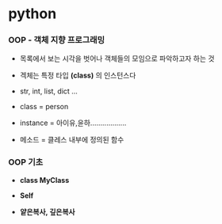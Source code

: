 # python

### OOP - 객체 지향 프로그래밍

- 목록에서 보는 시각을 벗어나 객체들의 모임으로 파악하고자 하는 것

- 겍체는 특정 타입 **(class)** 의 인스턴스다

- str, int, list, dict ...

- class = person

- instance = 아이유,윤하..................

- 메소드 =  클레스 내부에 정의된 함수

### OOP 기초

- **class MyClass**

- **Self**

- **얕은복사, 깊은복사**
  
  
